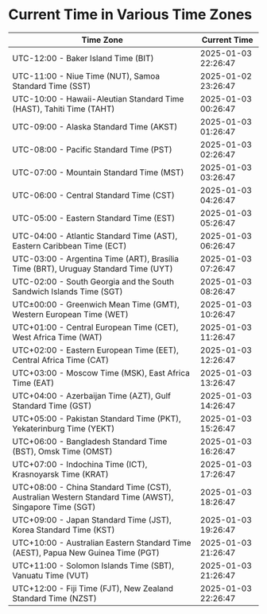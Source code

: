 # Current Time in Various Time Zones

| Time Zone | Current Time |
|-----------|--------------|
| UTC-12:00 - Baker Island Time (BIT) | 2025-01-03 22:26:47 |
| UTC-11:00 - Niue Time (NUT), Samoa Standard Time (SST) | 2025-01-02 23:26:47 |
| UTC-10:00 - Hawaii-Aleutian Standard Time (HAST), Tahiti Time (TAHT) | 2025-01-03 00:26:47 |
| UTC-09:00 - Alaska Standard Time (AKST) | 2025-01-03 01:26:47 |
| UTC-08:00 - Pacific Standard Time (PST) | 2025-01-03 02:26:47 |
| UTC-07:00 - Mountain Standard Time (MST) | 2025-01-03 03:26:47 |
| UTC-06:00 - Central Standard Time (CST) | 2025-01-03 04:26:47 |
| UTC-05:00 - Eastern Standard Time (EST) | 2025-01-03 05:26:47 |
| UTC-04:00 - Atlantic Standard Time (AST), Eastern Caribbean Time (ECT) | 2025-01-03 06:26:47 |
| UTC-03:00 - Argentina Time (ART), Brasília Time (BRT), Uruguay Standard Time (UYT) | 2025-01-03 07:26:47 |
| UTC-02:00 - South Georgia and the South Sandwich Islands Time (SGT) | 2025-01-03 08:26:47 |
| UTC±00:00 - Greenwich Mean Time (GMT), Western European Time (WET) | 2025-01-03 10:26:47 |
| UTC+01:00 - Central European Time (CET), West Africa Time (WAT) | 2025-01-03 11:26:47 |
| UTC+02:00 - Eastern European Time (EET), Central Africa Time (CAT) | 2025-01-03 12:26:47 |
| UTC+03:00 - Moscow Time (MSK), East Africa Time (EAT) | 2025-01-03 13:26:47 |
| UTC+04:00 - Azerbaijan Time (AZT), Gulf Standard Time (GST) | 2025-01-03 14:26:47 |
| UTC+05:00 - Pakistan Standard Time (PKT), Yekaterinburg Time (YEKT) | 2025-01-03 15:26:47 |
| UTC+06:00 - Bangladesh Standard Time (BST), Omsk Time (OMST) | 2025-01-03 16:26:47 |
| UTC+07:00 - Indochina Time (ICT), Krasnoyarsk Time (KRAT) | 2025-01-03 17:26:47 |
| UTC+08:00 - China Standard Time (CST), Australian Western Standard Time (AWST), Singapore Time (SGT) | 2025-01-03 18:26:47 |
| UTC+09:00 - Japan Standard Time (JST), Korea Standard Time (KST) | 2025-01-03 19:26:47 |
| UTC+10:00 - Australian Eastern Standard Time (AEST), Papua New Guinea Time (PGT) | 2025-01-03 21:26:47 |
| UTC+11:00 - Solomon Islands Time (SBT), Vanuatu Time (VUT) | 2025-01-03 21:26:47 |
| UTC+12:00 - Fiji Time (FJT), New Zealand Standard Time (NZST) | 2025-01-03 22:26:47 |
